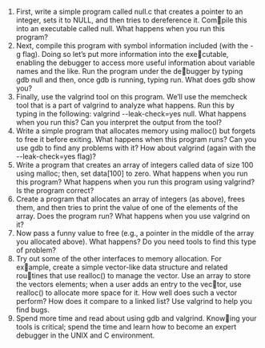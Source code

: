 
1. First, write a simple program called null.c that creates a pointer
to an integer, sets it to NULL, and then tries to dereference it. Compile this into an executable called null. What happens when you
run this program?
2. Next, compile this program with symbol information included (with
the -g flag). Doing so let’s put more information into the executable, enabling the debugger to access more useful information
about variable names and the like. Run the program under the debugger by typing gdb null and then, once gdb is running, typing
run. What does gdb show you?
3. Finally, use the valgrind tool on this program. We’ll use the memcheck
tool that is a part of valgrind to analyze what happens. Run
this by typing in the following: valgrind --leak-check=yes
null. What happens when you run this? Can you interpret the
output from the tool?
4. Write a simple program that allocates memory using malloc() but
forgets to free it before exiting. What happens when this program
runs? Can you use gdb to find any problems with it? How about
valgrind (again with the --leak-check=yes flag)?
5. Write a program that creates an array of integers called data of size
100 using malloc; then, set data[100] to zero. What happens
when you run this program? What happens when you run this
program using valgrind? Is the program correct?
6. Create a program that allocates an array of integers (as above), frees
them, and then tries to print the value of one of the elements of
the array. Does the program run? What happens when you use
valgrind on it?
7. Now pass a funny value to free (e.g., a pointer in the middle of the
array you allocated above). What happens? Do you need tools to
find this type of problem?
8. Try out some of the other interfaces to memory allocation. For example, create a simple vector-like data structure and related routines that use realloc() to manage the vector. Use an array to
store the vectors elements; when a user adds an entry to the vector, use realloc() to allocate more space for it. How well does
such a vector perform? How does it compare to a linked list? Use
valgrind to help you find bugs.
9. Spend more time and read about using gdb and valgrind. Knowing your tools is critical; spend the time and learn how to become
an expert debugger in the UNIX and C environment.
